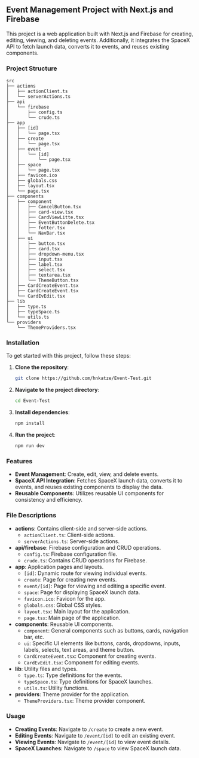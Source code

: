 ## Event Management Project with Next.js and Firebase

This project is a web application built with Next.js and Firebase for creating, editing, viewing, and deleting events. Additionally, it integrates the SpaceX API to fetch launch data, converts it to events, and reuses existing components.

### Project Structure

```
src
├── actions
│   ├── actionClient.ts
│   └── serverActions.ts
├── api
│   └── firebase
│       ├── config.ts
│       └── crude.ts
├── app
│   ├── [id]
│   │   └── page.tsx
│   ├── create
│   │   └── page.tsx
│   ├── event
│   │   └── [id]
│   │       └── page.tsx
│   ├── space
│   │   └── page.tsx
│   ├── favicon.ico
│   ├── globals.css
│   ├── layout.tsx
│   └── page.tsx
├── components
│   ├── component
│   │   ├── CancelButton.tsx
│   │   ├── card-view.tsx
│   │   ├── CardViewLitte.tsx
│   │   ├── EventButtonDelete.tsx
│   │   ├── fotter.tsx
│   │   └── NavBar.tsx
│   ├── ui
│   │   ├── button.tsx
│   │   ├── card.tsx
│   │   ├── dropdown-menu.tsx
│   │   ├── input.tsx
│   │   ├── label.tsx
│   │   ├── select.tsx
│   │   ├── textarea.tsx
│   │   └── ThemeButton.tsx
│   ├── CardCreateEvent.tsx
│   ├── CardCreateEvent.tsx
│   └── CardEvEdit.tsx
├── lib
│   ├── type.ts
│   ├── typeSpace.ts
│   └── utils.ts
└── providers
    └── ThemeProviders.tsx
```

### Installation

To get started with this project, follow these steps:

1. **Clone the repository**:
   ```sh
   git clone https://github.com/hnkatze/Event-Test.git
   ```
2. **Navigate to the project directory**:
   ```sh
   cd Event-Test
   ```
3. **Install dependencies**:
   ```sh
   npm install
   ```
4. **Run the project**:
   ```sh
   npm run dev
   ```

### Features

- **Event Management**: Create, edit, view, and delete events.
- **SpaceX API Integration**: Fetches SpaceX launch data, converts it to events, and reuses existing components to display the data.
- **Reusable Components**: Utilizes reusable UI components for consistency and efficiency.

### File Descriptions

- **actions**: Contains client-side and server-side actions.
  - `actionClient.ts`: Client-side actions.
  - `serverActions.ts`: Server-side actions.
- **api/firebase**: Firebase configuration and CRUD operations.
  - `config.ts`: Firebase configuration file.
  - `crude.ts`: Contains CRUD operations for Firebase.
- **app**: Application pages and layouts.
  - `[id]`: Dynamic route for viewing individual events.
  - `create`: Page for creating new events.
  - `event/[id]`: Page for viewing and editing a specific event.
  - `space`: Page for displaying SpaceX launch data.
  - `favicon.ico`: Favicon for the app.
  - `globals.css`: Global CSS styles.
  - `layout.tsx`: Main layout for the application.
  - `page.tsx`: Main page of the application.
- **components**: Reusable UI components.
  - `component`: General components such as buttons, cards, navigation bar, etc.
  - `ui`: Specific UI elements like buttons, cards, dropdowns, inputs, labels, selects, text areas, and theme button.
  - `CardCreateEvent.tsx`: Component for creating events.
  - `CardEvEdit.tsx`: Component for editing events.
- **lib**: Utility files and types.
  - `type.ts`: Type definitions for the events.
  - `typeSpace.ts`: Type definitions for SpaceX launches.
  - `utils.ts`: Utility functions.
- **providers**: Theme provider for the application.
  - `ThemeProviders.tsx`: Theme provider component.

### Usage

- **Creating Events**: Navigate to `/create` to create a new event.
- **Editing Events**: Navigate to `/event/[id]` to edit an existing event.
- **Viewing Events**: Navigate to `/event/[id]` to view event details.
- **SpaceX Launches**: Navigate to `/space` to view SpaceX launch data.

